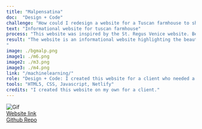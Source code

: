 ```yaml
---
title: "Malpensatina"
doc:  "Design + Code"
challenge: "How could I redesign a website for a Tuscan farmhouse to showcase its beauty for future guests?"
text: "Informational website for tuscan farmhouse"
process: "This website was inspired by the St. Regus Venice website. Below are the Figma mockups of both mobile and desktop that were approved by the client before development."
result: "The website is an informational website highlighting the beauty of a farmhouse in Tuscany, Italy. It also includes essential logistics and downloads. I created custom graphic design to give the website a unique and warm feel. I also designed a 15 page welcome packet to send to guests upon booking with all details about the house and area.
"
image: ./bgmalp.png
image1: ./m6.png
image2: ./m3.png
image3: ./m4.png
link: "/machinelearning/"
role: "Design + Code: I created this website for a client who needed a complete redesign of their vacation rental website. My services included UX design, web development, SEO and graphic design."
tools: "HTML5, CSS, Javascript, Netlify"
credits: "I created this website on my own for a client."
---
```


![Gif](malpensatina.gif)
<br>
[Website link](https://www.lamalpensatina.com "www.lamalpensatina.com")
<br>
[Github Repo](https://github.com/meghanmartin995/malpensatina_website "https://github.com/meghanmartin995/malpensatina_website")



